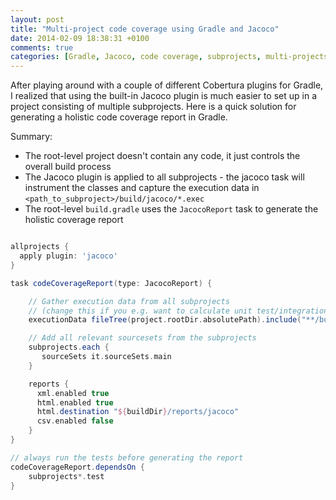 ```yaml
---
layout: post
title: "Multi-project code coverage using Gradle and Jacoco"
date: 2014-02-09 18:38:31 +0100
comments: true
categories: [Gradle, Jacoco, code coverage, subprojects, multi-projects]
---
```

After playing around with a couple of different Cobertura plugins for Gradle, I realized that using the built-in Jacoco plugin is much easier to set up in a project consisting of multiple subprojects. Here is a quick solution for generating a holistic code coverage report in Gradle.

Summary:

* The root-level project doesn't contain any code, it just controls the overall build process
* The Jacoco plugin is applied to all subprojects - the jacoco task will instrument the classes and capture the execution data in `<path_to_subproject>/build/jacoco/*.exec`
* The root-level `build.gradle` uses the `JacocoReport` task to generate the holistic coverage report

``` groovy build.gradle (root-level project)

allprojects {
  apply plugin: 'jacoco'
}

task codeCoverageReport(type: JacocoReport) {

    // Gather execution data from all subprojects
    // (change this if you e.g. want to calculate unit test/integration test coverage separately)
    executionData fileTree(project.rootDir.absolutePath).include("**/build/jacoco/*.exec")

    // Add all relevant sourcesets from the subprojects 
    subprojects.each {
       sourceSets it.sourceSets.main
    }

    reports {
      xml.enabled true
      html.enabled true
      html.destination "${buildDir}/reports/jacoco"
      csv.enabled false
    }
}

// always run the tests before generating the report
codeCoverageReport.dependsOn {
    subprojects*.test
}
```


